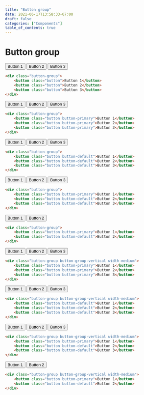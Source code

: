 ```yaml
---
title: "Button group"
date: 2021-06-17T13:58:33+07:00
draft: false
categories: ["Components"]
table_of_contents: true
---
```


# Button group

<div class="button-group">
    <button class="button">Button 1</button>
    <button class="button">Button 2</button>
    <button class="button">Button 3</button>
</div>

``` html
<div class="button-group">
    <button class="button">Button 1</button>
    <button class="button">Button 2</button>
    <button class="button">Button 3</button>
</div>
```

<div class="button-group">
    <button class="button button-primary">Button 1</button>
    <button class="button button-primary">Button 2</button>
    <button class="button button-primary">Button 3</button>
</div>

``` html
<div class="button-group">
    <button class="button button-primary">Button 1</button>
    <button class="button button-primary">Button 2</button>
    <button class="button button-primary">Button 3</button>
</div>
```

<div class="button-group">
    <button class="button button-default">Button 1</button>
    <button class="button button-default">Button 2</button>
    <button class="button button-default">Button 3</button>
</div>

``` html
<div class="button-group">
    <button class="button button-default">Button 1</button>
    <button class="button button-default">Button 2</button>
    <button class="button button-default">Button 3</button>
</div>
```

<div class="button-group">
    <button class="button button-primary">Button 1</button>
    <button class="button button-default">Button 2</button>
    <button class="button button-default">Button 3</button>
</div>

``` html
<div class="button-group">
    <button class="button button-primary">Button 1</button>
    <button class="button button-default">Button 2</button>
    <button class="button button-default">Button 3</button>
</div>
```

<div class="button-group">
    <button class="button button-primary">Button 1</button>
    <button class="button button-default">Button 2</button>
</div>

``` html
<div class="button-group">
    <button class="button button-primary">Button 1</button>
    <button class="button button-default">Button 2</button>
</div>
```

<div class="button-group button-group-vertical width-medium">
    <button class="button button-primary">Button 1</button>
    <button class="button button-primary">Button 2</button>
    <button class="button button-primary">Button 3</button>
</div>

``` html
<div class="button-group button-group-vertical width-medium">
    <button class="button button-primary">Button 1</button>
    <button class="button button-primary">Button 2</button>
    <button class="button button-primary">Button 3</button>
</div>
```

<div class="button-group button-group-vertical width-medium">
    <button class="button button-default">Button 1</button>
    <button class="button button-default">Button 2</button>
    <button class="button button-default">Button 3</button>
</div>

``` html
<div class="button-group button-group-vertical width-medium">
    <button class="button button-default">Button 1</button>
    <button class="button button-default">Button 2</button>
    <button class="button button-default">Button 3</button>
</div>
```

<div class="button-group button-group-vertical width-medium">
    <button class="button button-primary">Button 1</button>
    <button class="button button-default">Button 2</button>
    <button class="button button-default">Button 3</button>
</div>

``` html
<div class="button-group button-group-vertical width-medium">
    <button class="button button-primary">Button 1</button>
    <button class="button button-default">Button 2</button>
    <button class="button button-default">Button 3</button>
</div>
```

<div class="button-group button-group-vertical width-medium">
    <button class="button button-primary">Button 1</button>
    <button class="button button-default">Button 2</button>
</div>

``` html
<div class="button-group button-group-vertical width-medium">
    <button class="button button-primary">Button 1</button>
    <button class="button button-default">Button 2</button>
</div>
```